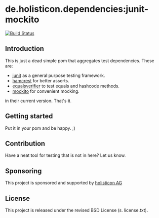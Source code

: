 # de.holisticon.dependencies:junit-mockito
[![Build Status](https://secure.travis-ci.org/holisticon/java-test-deps.png)](https://travis-ci.org/holisticon/java-test-deps)
## Introduction
This is just a dead simple pom that aggregates test dependencies. These are:

- [junit](https://github.com/junit-team/junit/wiki) as a general purpose testing framework.
- [hamcrest](https://code.google.com/p/hamcrest/) for better asserts.
- [equalsverifier](https://code.google.com/p/equalsverifier/) to test equals and hashcode methods.
- [mockito](https://code.google.com/p/mockito/) for convenient mocking.

in their current version. That's it.

## Getting started
Put it in your pom and be happy. ;)

## Contribution
Have a neat tool for testing that is not in here? Let us know.

## Sponsoring
This project is sponsored and supported by [holisticon AG](http://holisticon.de/cms/About/Startseite)

## License
This project is released under the revised BSD License (s. license.txt).
